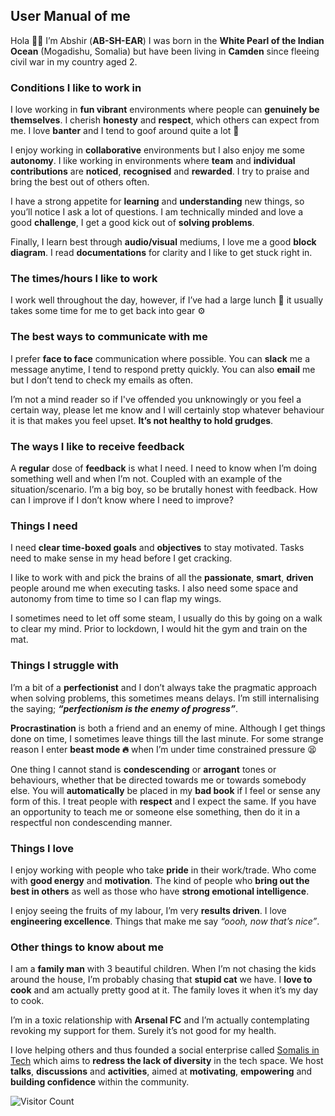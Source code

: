 ## User Manual of me

Hola 👋🏾 I’m Abshir (**AB-SH-EAR**) I was born in the **White Pearl of the Indian Ocean** (Mogadishu, Somalia) but have been living in **Camden** since fleeing civil war in my country aged 2.

### Conditions I like to work in
I love working in **fun vibrant** environments where people can **genuinely be themselves**. I cherish **honesty** and **respect**, which others can expect from me. I love **banter** and I tend to goof around quite a lot 🤪 

I enjoy working in **collaborative** environments but I also enjoy me some **autonomy**. I like working in environments where **team** and **individual contributions** are **noticed**, **recognised** and **rewarded**. I try to praise and bring the best out of others often.

I have a strong appetite for **learning** and **understanding** new things, so you’ll notice I ask a lot of questions. I am technically minded and love a good **challenge**, I get a good kick out of **solving problems**.

Finally, I learn best through **audio/visual** mediums, I love me a good **block diagram**. I read **documentations** for clarity and I like to get stuck right in. 

### The times/hours I like to work
I work well throughout the day, however, if I’ve had a large lunch 🍔 it usually takes some time for me to get back into gear ⚙️ 

### The best ways to communicate with me
I prefer **face to face** communication where possible. 
You can **slack** me a message anytime, I tend to respond pretty quickly. 
You can also **email** me but I don’t tend to check my emails as often.

I’m not a mind reader so if I've offended you unknowingly or you feel a certain way, please let me know and I will certainly stop whatever behaviour it is that makes you feel upset. **It’s not healthy to hold grudges**.

### The ways I like to receive feedback
A **regular** dose of **feedback** is what I need. I need to know when I’m doing something well and when I’m not. Coupled with an example of the situation/scenario. I’m a big boy, so be brutally honest with feedback. How can I improve if I don’t know where I need to improve?

### Things I need
I need **clear time-boxed goals** and **objectives** to stay motivated. Tasks need to make sense in my head before I get cracking.

I like to work with and pick the brains of all the **passionate**, **smart**, **driven** people around me when executing tasks. I also need some space and autonomy from time to time so I can flap my wings.

I sometimes need to let off some steam, I usually do this by going on a walk to clear my mind. Prior to lockdown, I would hit the gym and train on the mat.

### Things I struggle with
I’m a bit of a **perfectionist** and I don’t always take the pragmatic approach when solving problems, this sometimes means delays. I’m still internalising the saying; **_“perfectionism is the enemy of progress”_**.

**Procrastination** is both a friend and an enemy of mine. Although I get things done on time, I sometimes leave things till the last minute. For some strange reason I enter **beast mode 🔥** when I’m under time constrained pressure 😫

One thing I cannot stand is **condescending** or **arrogant** tones or behaviours, whether that be directed towards me or towards somebody else. You will **automatically** be placed in my **bad book** if I feel or sense any form of this. I treat people with **respect** and I expect the same. If you have an opportunity to teach me or someone else something, then do it in a respectful non condescending manner.

### Things I love
I enjoy working with people who take **pride** in their work/trade. Who come with **good energy** and **motivation**. The kind of people who **bring out the best in others** as well as those who have **strong emotional intelligence**.

I enjoy seeing the fruits of my labour, I’m very **results driven**. I love **engineering excellence**. Things that make me say _“oooh, now that’s nice”_. 

### Other things to know about me
I am a **family man** with 3 beautiful children. When I’m not chasing the kids around the house, I’m probably chasing that **stupid cat** we have. I **love to cook** and am actually pretty good at it. The family loves it when it’s my day to cook.

I’m in a toxic relationship with **Arsenal FC** and I’m actually contemplating revoking my support for them. Surely it’s not good for my health.

I love helping others and thus founded a social enterprise called [Somalis in Tech](https://twitter.com/somalisintech) which aims to **redress the lack of diversity** in the tech space. We host **talks**, **discussions** and **activities**, aimed at **motivating**, **empowering** and **building confidence** within the community.


![Visitor Count](https://profile-counter.glitch.me/{abshirahmed}/count.svg)
